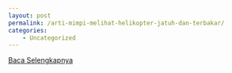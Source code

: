 ```yaml
---
layout: post
permalink: /arti-mimpi-melihat-helikopter-jatuh-dan-terbakar/
categories:
    - Uncategorized
---
```


[Baca Selengkapnya](/04)